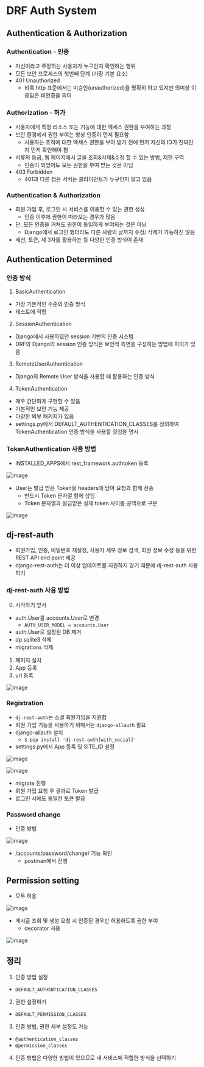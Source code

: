 # DRF Auth System
## Authentication & Authorization
### Authentication - 인증
- 자신이라고 주장하는 사용자가 누구인지 확인하는 행위
- 모든 보안 프로세스의 첫번째 단계 (가장 기본 요소)
- 401 Unauthorized
  - 비록 http 표준에서는 미승인(unauthorized)을 명확히 하고 있지만 의미상 이 응답은 비인증을 의미

### Authorization - 허가
- 사용자에게 특정 리소스 또는 기능에 대한 엑세스 권한을 부여하는 과정
- 보안 환경에서 권한 부여는 항상 인증이 먼저 필요함
  - 사용자는 조직에 대한 엑세스 권한을 부여 받기 전에 먼저 자신의 ID가 진짜인지 먼저 확인해야 함
- 서류의 등급, 웹 페이지에서 글을 조회&삭제&수정 할 수 있는 방법, 제한 구역
  - 인증이 되었어도 모든 권한을 부여 받는 것은 아님
- 403 Forbidden
  - 401과 다른 점은 서버는 클라이언트가 누구인지 알고 있음

### Authentication & Authorization
- 회원 가입 후, 로그인 시 서비스를 이용할 수 있는 권한 생성
  - 인증 이후에 권한이 따라오는 경우가 많음
- 단, 모든 인증을 거쳐도 권한이 동일하게 부여되는 것은 아님
  - Django에서 로그인 했더라도 다른 사람의 글까지 수정/ 삭제가 가능하진 않음
- 세션, 토큰, 제 3자를 활용하는 등 다양한 인증 방식이 존재

## Authentication Determined
### 인증 방식
1. BasicAuthentication
- 가장 기본적인 수준의 인증 방식
- 테스트에 적합
2. SessionAuthentication
- Django에서 사용하였던 session 기반의 인증 시스템
- DRF와 Django의 session 인증 방식은 보안적 측면을 구성하는 방법에 차이가 있음
3. RemoteUserAuthentication
- Django의 Remote User 방식을 사용할 때 활용하는 인증 방식
4. TokenAuthentication
- 매우 간단하게 구현할 수 있음
- 기본적인 보안 기능 제공
- 다양한 외부 패키지가 있음
- settings.py에서 DEFAULT_AUTHENTICATION_CLASSES를 정의하여 TokenAuthentication 인증 방식을 사용할 것임을 명시

### TokenAuthentication 사용 방법
- INSTALLED_APPS에서 rest_framework.authtoken 등록

![image](https://github.com/hanulkimm/codingtestprep/assets/122726684/71d6a13d-91c9-4f1c-8b05-897de933769c)

- User는 발급 받은 Token을 headers에 담아 요청과 함께 전송
  - 반드시 Token 문자열 함께 삽입
  - Token 문자열과 발급받은 실제 token 사이를 공백으로 구분

![image](https://github.com/hanulkimm/codingtestprep/assets/122726684/d88b72ae-3cc3-4d2f-bfa9-f0226c72aff9)

## dj-rest-auth
- 회원가입, 인증, 비밀번호 재설정, 사용자 세부 정보 검색, 회원 정보 수정 등을 위한 REST API end point 제공
- django-rest-auth는 더 이상 업데이트를 지원하지 않기 때문에 dj-rest-auth 사용하기

### dj-rest-auth 사용 방법
0. 시작하기 앞서
- auth.User를 accounts.User로 변경
  - `AUTH_USER_MODEL = accounts.User`
- auth.User로 설정된 DB 제거
- dp.sqlite3 삭제
- migrations 삭제

1. 패키지 설치
2. App 등록
3. url 등록

![image](https://github.com/hanulkimm/codingtestprep/assets/122726684/911947f9-23b5-4a9e-80f3-319a7db0b941)

### Registration
- `dj-rest-auth`는 소셜 회원가입을 지원함
- 회원 가입 기능을 사용하기 위해서는 `django-allauth` 필요
- django-allauth 설치
  - `$ pip install 'dj-rest-auth[with_social]'`
- settings.py에서 App 등록 및 SITE_ID 설정

![image](https://github.com/hanulkimm/codingtestprep/assets/122726684/d25245e8-d012-4ecf-8a97-31307b4a8e14)

![image](https://github.com/hanulkimm/codingtestprep/assets/122726684/f08c07da-d170-4e76-b09d-6cac20ae23b7)

- migrate 진행
- 회원 가입 요청 후 결과로 Token 발급
- 로그인 시에도 동일한 토큰 발급

### Password change
- 인증 방법 

![image](https://github.com/hanulkimm/codingtestprep/assets/122726684/de6741b2-700e-4049-86c9-652b8f0c214c)

- /accounts/password/change/ 기능 확인
  - postman에서 진행

## Permission setting
- 모두 허용

![image](https://github.com/hanulkimm/codingtestprep/assets/122726684/de67c071-399e-44f4-b2c6-f824292c6cf4)

- 게시글 조회 및 생성 요청 시 인증된 경우만 허용하도록 권한 부여
  - decorator 사용

![image](https://github.com/hanulkimm/codingtestprep/assets/122726684/cb8b21eb-9896-4176-9e9f-9fee1f79cd5e)

## 정리
1. 인증 방법 설정
- `DEFAULT_AUTHENTICATION_CLASSES`
2. 권한 설정하기
- `DEFAULT_PERMISSION_CLASSES`
3. 인증 방법, 권한 세부 설정도 가능
- `@authentication_classes`
- `@permission_classes`
4. 인증 방법은 다양한 방법이 있으므로 내 서비스에 적합한 방식을 선택하기